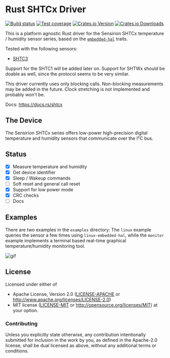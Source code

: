 # Rust SHTCx Driver

[![Build status][workflow-badge]][workflow]
[![Test coverage][codecov-badge]][codecov]
[![Crates.io Version][crates-io-badge]][crates-io]
[![Crates.io Downloads][crates-io-download-badge]][crates-io-download]

This is a platform agnostic Rust driver for the Sensirion SHTCx temperature /
humidity sensor series, based on the
[`embedded-hal`](https://github.com/rust-embedded/embedded-hal) traits.

Tested with the following sensors:

- [SHTC3](https://www.sensirion.com/shtc3/)

Support for the SHTC1 will be added later on. Support for SHTWx should be
doable as well, since the protocol seems to be very similar.

This driver currently uses only blocking calls. Non-blocking measurements may
be added in the future. Clock stretching is not implemented and probably won't
be.

Docs: https://docs.rs/shtcx

## The Device

The Sensirion SHTCx series offers low-power high-precision digital temperature
and humidity sensors that communicate over the I²C bus. 

## Status

- [x] Measure temperature and humidity
- [x] Get device identifier
- [x] Sleep / Wakeup commands
- [ ] Soft reset and general call reset
- [x] Support for low power mode
- [x] CRC checks
- [ ] Docs

## Examples

There are two examples in the `examples` directory: The `linux` example queries
the sensor a few times using `linux-embedded-hal`, while the `monitor` example
implements a terminal based real-time graphical temperature/humidity monitoring
tool.

![gif](monitor.gif)

## License


Licensed under either of

 * Apache License, Version 2.0 ([LICENSE-APACHE](LICENSE-APACHE) or
   http://www.apache.org/licenses/LICENSE-2.0)
 * MIT license ([LICENSE-MIT](LICENSE-MIT) or
   http://opensource.org/licenses/MIT) at your option.

### Contributing

Unless you explicitly state otherwise, any contribution intentionally submitted
for inclusion in the work by you, as defined in the Apache-2.0 license, shall
be dual licensed as above, without any additional terms or conditions.


<!-- Badges -->
[workflow]: https://github.com/dbrgn/shtcx-rs/actions?query=workflow%3ACI
[workflow-badge]: https://img.shields.io/github/workflow/status/dbrgn/shtcx-rs/CI/master
[codecov]: https://codecov.io/gh/dbrgn/shtcx-rs
[codecov-badge]: https://codecov.io/gh/dbrgn/shtcx-rs/branch/master/graph/badge.svg
[crates-io]: https://crates.io/crates/shtcx
[crates-io-badge]: https://img.shields.io/crates/v/shtcx.svg?maxAge=3600
[crates-io-download]: https://crates.io/crates/shtcx
[crates-io-download-badge]: https://img.shields.io/crates/d/shtcx.svg?maxAge=3600
